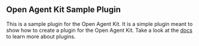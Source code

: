 ## Open Agent Kit Sample Plugin

This is a sample plugin for the Open Agent Kit. It is a simple plugin meant to show how to create a plugin for the Open Agent Kit.
Take a look at the [docs](https://docs.open-agent-kit.com/plugins/create-plugin) to learn more about plugins.
